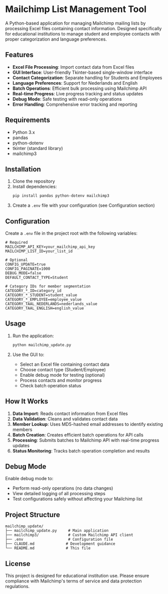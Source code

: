 # Mailchimp List Management Tool

A Python-based application for managing Mailchimp mailing lists by processing Excel files containing contact information. Designed specifically for educational institutions to manage student and employee contacts with proper categorization and language preferences.

## Features

- **Excel File Processing**: Import contact data from Excel files
- **GUI Interface**: User-friendly Tkinter-based single-window interface
- **Contact Categorization**: Separate handling for Students and Employees
- **Language Preferences**: Support for Nederlands and English
- **Batch Operations**: Efficient bulk processing using Mailchimp API
- **Real-time Progress**: Live progress tracking and status updates
- **Debug Mode**: Safe testing with read-only operations
- **Error Handling**: Comprehensive error tracking and reporting

## Requirements

- Python 3.x
- pandas
- python-dotenv
- tkinter (standard library)
- mailchimp3

## Installation

1. Clone the repository
2. Install dependencies:
   ```bash
   pip install pandas python-dotenv mailchimp3
   ```
3. Create a `.env` file with your configuration (see Configuration section)

## Configuration

Create a `.env` file in the project root with the following variables:

```env
# Required
MAILCHIMP_API_KEY=your_mailchimp_api_key
MAILCHIMP_LIST_ID=your_list_id

# Optional
CONFIG_UPDATE=true
CONFIG_PAGINATE=1000
DEBUG_MODE=false
DEFAULT_CONTACT_TYPE=Student

# Category IDs for member segmentation
CATEGORY_*_ID=category_id
CATEGORY_*_STUDENT=student_value
CATEGORY_*_EMPLOYEE=employee_value
CATEGORY_TAAL_NEDERLANDS=nederlands_value
CATEGORY_TAAL_ENGLISH=english_value
```

## Usage

1. Run the application:
   ```bash
   python mailchimp_update.py
   ```

2. Use the GUI to:
   - Select an Excel file containing contact data
   - Choose contact type (Student/Employee)
   - Enable debug mode for testing (optional)
   - Process contacts and monitor progress
   - Check batch operation status

## How It Works

1. **Data Import**: Reads contact information from Excel files
2. **Data Validation**: Cleans and validates contact data
3. **Member Lookup**: Uses MD5-hashed email addresses to identify existing members
4. **Batch Creation**: Creates efficient batch operations for API calls
5. **Processing**: Submits batches to Mailchimp API with real-time progress updates
6. **Status Monitoring**: Tracks batch operation completion and results

## Debug Mode

Enable debug mode to:
- Perform read-only operations (no data changes)
- View detailed logging of all processing steps
- Test configurations safely without affecting your Mailchimp list

## Project Structure

```
mailchimp_update/
├── mailchimp_update.py     # Main application
├── mailchimp3/             # Custom Mailchimp API client
├── .env                    # Configuration file
├── CLAUDE.md              # Development guidance
└── README.md              # This file
```

## License

This project is designed for educational institution use. Please ensure compliance with Mailchimp's terms of service and data protection regulations.
